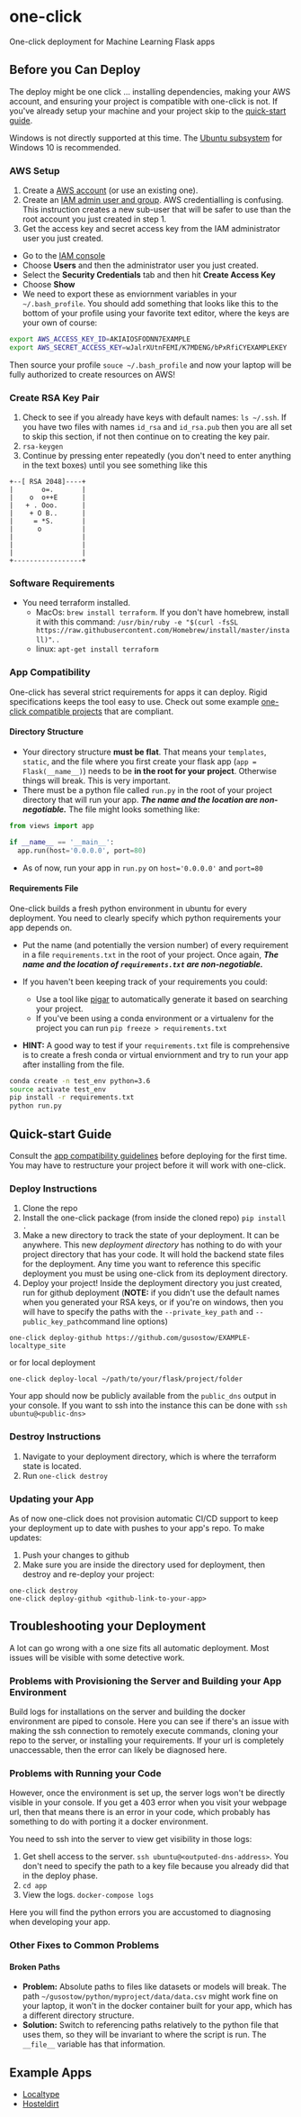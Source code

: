 # one-click
One-click deployment for Machine Learning Flask apps

## Before you Can Deploy

The deploy might be one click ... installing dependencies, making your AWS account, and ensuring your project is compatible with one-click is not. If you've already setup your machine and your project skip to the [quick-start guide](#quick-start-guide).

Windows is not directly supported at this time. The [Ubuntu subsystem](https://helloacm.com/the-ubuntu-sub-system-new-bash-shell-in-windows-10/) for Windows 10 is recommended. 

### AWS Setup

1. Create a [AWS account](aws.amazon.com) (or use an existing one).
2. Create an [IAM admin user and group](https://docs.aws.amazon.com/IAM/latest/UserGuide/getting-started_create-admin-group.html). AWS credentialling is confusing. This instruction creates a new sub-user that will be safer to use than the root account you just created in step 1.
3. Get the access key and secret access key from the IAM administrator user you just created. 
  - Go to the [IAM console](https://console.aws.amazon.com/iam/home?#home)
  - Choose **Users** and then the administrator user you just created.
  - Select the **Security Credentials** tab and then hit **Create Access Key**
  - Choose **Show**
  - We need to export these as enviornment variables in your `~/.bash_profile`. You should add something that looks like this to the bottom of your profile using your favorite text editor, where the keys are your own of course:
  ```bash
  export AWS_ACCESS_KEY_ID=AKIAIOSFODNN7EXAMPLE
  export AWS_SECRET_ACCESS_KEY=wJalrXUtnFEMI/K7MDENG/bPxRfiCYEXAMPLEKEY
  ```
  Then source your profile `souce ~/.bash_profile` and now your laptop will be fully authorized to create resources on AWS!
  
### Create RSA Key Pair

1. Check to see if you already have keys with default names: `ls ~/.ssh`. If you have two files with names `id_rsa` and `id_rsa.pub` then you are all set to skip this section, if not then continue on to creating the key pair.
2. `rsa-keygen`
3. Continue by pressing enter repeatedly (you don't need to enter anything in the text boxes) until you see something like this 
```
+--[ RSA 2048]----+
|       o=.       |
|    o  o++E      |
|   + . Ooo.      |
|    + O B..      |
|     = *S.       |
|      o          |
|                 |
|                 |
|                 |
+-----------------+
```

### Software Requirements

- You need terraform installed.
  - MacOs: `brew install terraform`. If you don't have homebrew, install it with this command: `/usr/bin/ruby -e "$(curl -fsSL https://raw.githubusercontent.com/Homebrew/install/master/install)"`.
. 
  - linux: `apt-get install terraform`

### App Compatibility

One-click has several strict requirements for apps it can deploy. Rigid specifications keeps the tool easy to use. Check out some example [one-click compatible projects](#example-apps) that are compliant.

#### Directory Structure 

- Your directory structure **must be flat**. That means your `templates`, `static`, and the file where you first create your flask app (`app = Flask(__name__)`) needs to be **in the root for your project**. Otherwise things will break. This is very important.
- There must be a python file called `run.py` in the root of your project directory that will run your app. _**The name and the location are non-negotiable.**_ The file might looks something like:
```python
from views import app

if __name__ == '__main__':
  app.run(host='0.0.0.0', port=80)
```
- As of now, run your app in `run.py` on `host='0.0.0.0'` and `port=80`

#### Requirements File

One-click builds a fresh python environment in ubuntu for every deployment. You need to clearly specify which python requirements your app depends on.

- Put the name (and potentially the version number) of every requirement in a file `requirements.txt` in the root of your project. Once again, _**The name and the location of `requirements.txt` are non-negotiable.**_ 

- If you haven't been keeping track of your requirements you could:
  - Use a tool like [pigar](https://github.com/damnever/pigar) to automatically generate it based on searching your project.
  - If you've been using a conda environment or a virtualenv for the project you can run `pip freeze > requirements.txt`

- **HINT:** A good way to test if your `requirements.txt` file is comprehensive is to create a fresh conda or virtual enviornment and try to run your app after installing from the file.
```bash
conda create -n test_env python=3.6
source activate test_env
pip install -r requirements.txt
python run.py
```

## Quick-start Guide

Consult the [app compatibility guidelines](#app-compatibility) before deploying for the first time. You may have to restructure your project before it will work with one-click.

### Deploy Instructions

1. Clone the repo
2. Install the one-click package (from inside the cloned repo) `pip install .`
3. Make a new directory to track the state of your deployment. It can be anywhere. This new *deployment directory* has nothing to do with your project directory that has your code. It will hold the backend state files for the deployment. Any time you want to reference this specific deployment you must be using one-click from its deployment directory.
4. Deploy your project! Inside the deployment directory you just created, run for github deployment (**NOTE:** if you didn't use the default names when you generated your RSA keys, or if you're on windows, then you will have to specify the paths with the `--private_key_path` and `--public_key_path`command line options)
```
one-click deploy-github https://github.com/gusostow/EXAMPLE-localtype_site
```
or for local deployment
```
one-click deploy-local ~/path/to/your/flask/project/folder
```

Your app should now be publicly available from the `public_dns` output in your console. If you want to ssh into the instance this can be done with `ssh ubuntu@<public-dns>`

### Destroy Instructions

1. Navigate to your deployment directory, which is where the terraform state is located.
2. Run `one-click destroy`

### Updating your App

As of now one-click does not provision automatic CI/CD support to keep your deployment up to date with pushes to your app's repo. To make updates:
1. Push your changes to github
2. Make sure you are inside the directory used for deployment, then destroy and re-deploy your project:
```
one-click destroy
one-click deploy-github <github-link-to-your-app>
```

## Troubleshooting your Deployment

A lot can go wrong with a one size fits all automatic deployment. Most issues will be visible with some detective work.

### Problems with Provisioning the Server and Building your App Environment

Build logs for installations on the server and building the docker environment are piped to console. Here you can see if there's an issue with making the ssh connection to remotely execute commands, cloning your repo to the server, or installing your requirements. If your url is completely unaccessable, then the error can likely be diagnosed here.

### Problems with Running your Code

However, once the environment is set up, the server logs won't be directly visible in your console. If you get a 403 error when you visit your webpage url, then that means there is an error in your code, which probably has something to do with porting it a docker environment.

You need to ssh into the server to view get visibility in those logs:
1. Get shell access to the server. `ssh ubuntu@<outputed-dns-address>`. You don't need to specify the path to a key file because you already did that in the deploy phase.
2. `cd app`
3. View the logs. `docker-compose logs`

Here you will find the python errors you are accustomed to diagnosing when developing your app.

### Other Fixes to Common Problems

#### Broken Paths
- **Problem:** Absolute paths to files like datasets or models will break. The path `~/gusostow/python/myproject/data/data.csv` might work fine on your laptop, it won't in the docker container built for your app, which has a different directory structure.
- **Solution:** Switch to referencing paths relatively to the python file that uses them, so they will be invariant to where the script is run. The `__file__` variable has that information.

## Example Apps 

- [Localtype](https://github.com/gusostow/EXAMPLE-localtype_site)
- [Hosteldirt](https://github.com/gusostow/EXAMPLE-hosteldirt)

